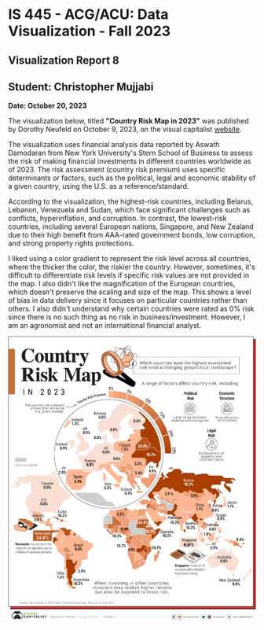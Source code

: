 IS 445 - ACG/ACU: Data Visualization - Fall 2023
===============================================
Visualization Report 8
-----------------------
Student: Christopher Mujjabi
----------------------------
**Date: October 20, 2023**

The visualization below, titled **"Country Risk Map in 2023"** was published by Dorothy Neufeld on October 9, 2023, on the visual capitalist [website](https://www.visualcapitalist.com/investment-risk-by-country-map/). 

The visualization uses financial analysis data reported by Aswath Damodaran from New York University's Stern School of Business to assess the risk of making financial investments in different countries worldwide as of 2023. The risk assessment (country risk premium) uses specific determinants or factors, such as the political, legal and economic stability of a given country, using the U.S. as a reference/standard.

According to the visualization, the highest-risk countries, including Belarus, Lebanon, Venezuela and Sudan, which face significant challenges such as conflicts, hyperinflation, and corruption. In contrast, the lowest-risk countries, including several European nations, Singapore, and New Zealand due to their high benefit from AAA-rated government bonds, low corruption, and strong property rights protections. 

I liked using a color gradient to represent the risk level across all countries, where the thicker the color, the riskier the country. However, sometimes, it's difficult to differentiate risk levels if specific risk values are not provided in the map. 
I also didn't like the magnification of the European countries, which doesn't preserve the scaling and size of the map. This shows a level of bias in data delivery since it focuses on particular countries rather than others. I also didn't understand why certain countries were rated as 0% risk since there is no such thing as no risk in business/investment. However, I am an agronomist and not an international financial analyst.  

![Alt text](image-6.png)
